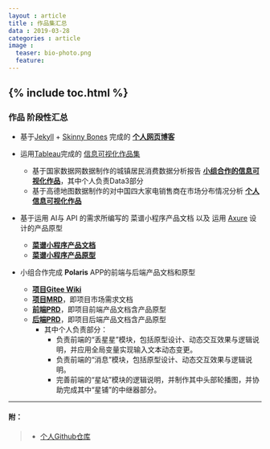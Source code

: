 ```yaml
---
layout : article
title : 作品集汇总
data : 2019-03-28
categories : article
image :
  teaser: bio-photo.png
  feature:
---
```

{% include toc.html %}
---

### 作品 阶段性汇总

* 基于[Jekyll](https://jekyllrb.com/) + [Skinny Bones](https://mmistakes.github.io/skinny-bones-jekyll/) 完成的 **[个人网页博客](https://wordlesssoda.github.io/)**

* 运用[Tableau](https://www.tableau.com/zh-cn)完成的 [信息可视化作品集](https://wordlesssoda.github.io/infovis/)
  * 基于国家数据网数据制作的城镇居民消费数据分析报告 **[小组合作的信息可视化作品](https://wordlesssoda.github.io/infovis/term_project.html)**，其中个人负责Data3部分
  * 基于高德地图数据制作的对中国四大家电销售商在市场分布情况分析 **[个人信息可视化作品](https://wordlesssoda.github.io/infovis/final_work/)**

* 基于运用 AI与 API 的需求所编写的 菜谱小程序产品文档 以及 运用 [Axure](https://www.axure.com/) 设计的产品原型
  * **[菜谱小程序产品文档](https://github.com/WordlessSoda/API_ML_AI)**
  * **[菜谱小程序产品原型](https://wordlesssoda.github.io/API_ML_AI_Prototype/)**

* 小组合作完成 **Polaris** APP的前端与后端产品文档和原型
  * **[项目Gitee Wiki](https://gitee.com/Ye-Wen-Min/APP_CMS.wiki.git)**
  * **[项目MRD](https://github.com/Ye-Wen-Min/APP_CMS/blob/master/README.md)**，即项目市场需求文档
  * **[前端PRD](http://sylviatang.gitee.io/app_team/)**，即项目前端产品文档含产品原型
  * **[后端PRD](https://ye-wen-min.github.io/APP_CMS/)**，即项目后端产品文档含产品原型
    * 其中个人负责部分：
      * 负责前端的“丢星星”模块，包括原型设计、动态交互效果与逻辑说明，并应用全局变量实现输入文本动态变更。
      * 负责前端的“消息”模块，包括原型设计、动态交互效果与逻辑说明。
      * 完善前端的“星站”模块的逻辑说明，并制作其中头部轮播图，并协助完成其中“星铺”的中继器部分。

---
#### 附：
> * [个人Github仓库](https://github.com/WordlessSoda?tab=repositories)
